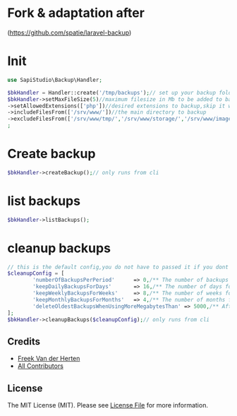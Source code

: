 # Fork & adaptation after
(https://github.com/spatie/laravel-backup)

# Init
```php
use SapiStudio\Backup\Handler;

$bkHandler = Handler::create('/tmp/backups');// set up your backup folder location
$bkHandler->setMaxFileSize(5)//maximum filesize in Mb to be added to backup,skip it will add all files
->setAllowedExtensions(['php'])//desired extensions to backup,skip it will add all files
->includeFilesFrom(['/srv/www/'])//the main directory to backup
->excludeFilesFrom(['/srv/www/tmp/','/srv/www/storage/','/srv/www/images/','/srv/www/resources/'])//directories to ignore on backup
;
```
# Create backup
```php
$bkHandler->createBackup();// only runs from cli
```

# list backups
```php
$bkHandler->listBackups();
```

# cleanup backups
```php
// this is the default config,you do not have to passed it if you dont change it
$cleanupConfig = [
        'numberOfBackupsPerPeriod'      => 0,/** The number of backups must be kept on period. */
        'keepDailyBackupsForDays'       => 16,/** The number of days for which all daily backups must be kept.*/
        'keepWeeklyBackupsForWeeks'     => 8,/** The number of weeks for which all one weekly backup must be kept.*/
        'keepMonthlyBackupsForMonths'   => 4,/** The number of months for which one monthly backup must be kept.*/
        'deleteOldestBackupsWhenUsingMoreMegabytesThan' => 5000,/** After cleaning up backups, remove the oldest backup until this number of megabytes has been reached.*/
];
$bkHandler->cleanupBackups($cleanupConfig);// only runs from cli
```

## Credits

- [Freek Van der Herten](https://github.com/freekmurze)
- [All Contributors](../../contributors)

## License

The MIT License (MIT). Please see [License File](LICENSE.md) for more information.
